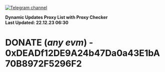 [![Telegram channel](https://img.shields.io/endpoint?url=https://runkit.io/damiankrawczyk/telegram-badge/branches/master?url=https://t.me/n4z4v0d)](https://t.me/n4z4v0d) 

**Dynamic Updates Proxy List with Proxy Checker**  
**Last Updated: 22.12.23 06:30**

# DONATE (_any evm_) - 0xDEADf12DE9A24b47Da0a43E1bA70B8972F5296F2
